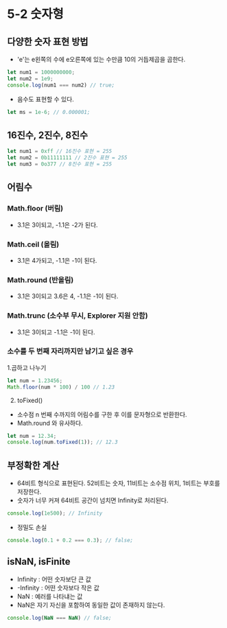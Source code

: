 # 5-2 숫자형

## 다양한 숫자 표현 방법
- 'e'는 e왼쪽의 수에 e오른쪽에 있는 수만큼 10의 거듭제곱을 곱한다.
```javascript
let num1 = 1000000000;
let num2 = 1e9;
console.log(num1 === num2) // true;
```
- 음수도 표현할 수 있다.
```javascript
let ms = 1e-6; // 0.000001;
```

## 16진수, 2진수, 8진수
```javascript
let num1 = 0xff // 16진수 표현 = 255
let num2 = 0b11111111 // 2진수 표현 = 255
let num3 = 0o377 // 8진수 표현 = 255
```
## 어림수
### Math.floor (버림)
- 3.1은 3이되고, -1.1은 -2가 된다.
### Math.ceil (올림)
- 3.1은 4가되고, -1.1은 -1이 된다.
### Math.round (반올림)
- 3.1은 3이되고 3.6은 4, -1.1은 -1이 된다.
### Math.trunc (소수부 무시, Explorer 지원 안함)
- 3.1은 3이되고 -1.1은 -1이 된다.
### 소수를 두 번째 자리까지만 남기고 싶은 경우
1.곱하고 나누기 
```javascript
let num = 1.23456;
Math.floor(num * 100) / 100 // 1.23
```
2. toFixed()
- 소수점 n 번째 수까지의 어림수를 구한 후 이를 문자형으로 반환한다.
- Math.round 와 유사하다.
```javascript
let num = 12.34;
console.log(num.toFixed(1)); // 12.3
```

## 부정확한 계산
- 64비트 형식으로 표현된다. 52비트는 숫자, 11비트는 소수점 위치, 1비트는 부호를 저장한다.
- 숫자가 너무 커져 64비트 공간이 넘치면 Infinity로 처리된다.
```javascript
console.log(1e500); // Infinity
```
- 정밀도 손실
```javascript
console.log(0.1 + 0.2 === 0.3); // false;
```

## isNaN, isFinite
- Infinity : 어떤 숫자보단 큰 값
- -Infinity : 어떤 숫자보다 작은 값
- NaN : 예러를 나타냬는 값
- NaN은 자기 자신을 포함하여 동일한 값이 존재하지 않는다.
```javascript
console.log(NaN === NaN) // false;
```





